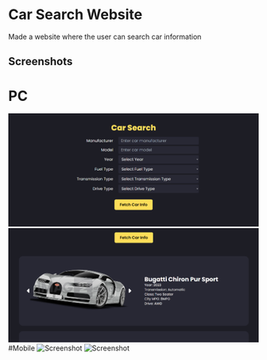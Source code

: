 # Car Search Website

Made a website where the user can search car information

## Screenshots
# PC
![Screenshot](screenshot/input-pc.png)
![Screenshot](screenshot/result-pc.png)
#Mobile
![Screenshot](screenshot/input-mobile.png)
![Screenshot](screenshot/result-mobile.png)
